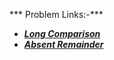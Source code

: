 *** Problem Links:-***

- [***Long Comparison***](https://codeforces.com/contest/1613/problem/A)
- [***Absent Remainder***](https://codeforces.com/contest/1613/problem/B)